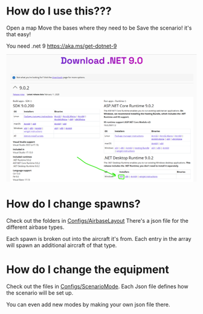 # How do I use this???
Open a map
Move the bases where they need to be
Save the scenario!
it's that easy!

You need .net 9 https://aka.ms/get-dotnet-9

![An image explaining which dotnet version to get](docs/images/dotnetInstall.png)

# How do I change spawns?
Check out the folders in [Configs/AirbaseLayout](/VtolVrRankedMissionSetup/Configs/AirbaseLayout) There's a json file for the different airbase types.

Each spawn is broken out into the aircraft it's from. Each entry in the array will spawn an additional aircraft of that type.

# How do I change the equipment
Check out the files in [Configs/ScenarioMode](/VtolVrRankedMissionSetup/Configs/ScenarioMode). Each Json file defines how the scenario will be set up.

You can even add new modes by making your own json file there.
